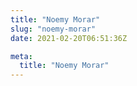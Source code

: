 ```yaml
---
title: "Noemy Morar"
slug: "noemy-morar"
date: 2021-02-20T06:51:36Z

meta:
  title: "Noemy Morar"
---
```


